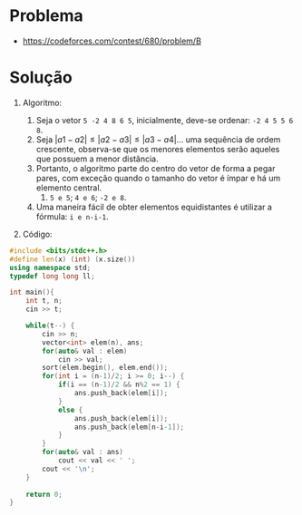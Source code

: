 # Problema

*   https://codeforces.com/contest/680/problem/B

# Solução

1. Algoritmo:
   1. Seja o vetor `5 -2 4 8 6 5`, inicialmente, deve-se ordenar: `-2 4 5 5 6 8`.
   2. Seja $|a1 - a2| ≤ |a2 - a3| ≤ |a3 - a4|$... uma sequência de ordem crescente, observa-se que os menores elementos serão aqueles que possuem a menor distância.
   3. Portanto, o algoritmo parte do centro do vetor de forma a pegar pares, com exceção quando o tamanho do vetor é ímpar e há um elemento central.
      1. `5 e 5`; `4 e 6`; `-2 e 8`.
   4. Uma maneira fácil de obter elementos equidistantes é utilizar a fórmula: `i e n-i-1`.


2. Código:

```cpp
#include <bits/stdc++.h>
#define len(x) (int) (x.size())
using namespace std;
typedef long long ll;

int main(){
    int t, n;
    cin >> t;

    while(t--) {
        cin >> n;
        vector<int> elem(n), ans;
        for(auto& val : elem)
            cin >> val;
        sort(elem.begin(), elem.end());
        for(int i = (n-1)/2; i >= 0; i--) {
            if(i == (n-1)/2 && n%2 == 1) {
                ans.push_back(elem[i]);
            }
            else {
                ans.push_back(elem[i]);
                ans.push_back(elem[n-i-1]);
            }
        }
        for(auto& val : ans)
            cout << val << ' ';
        cout << '\n';
    }
    
    return 0;
}
```
